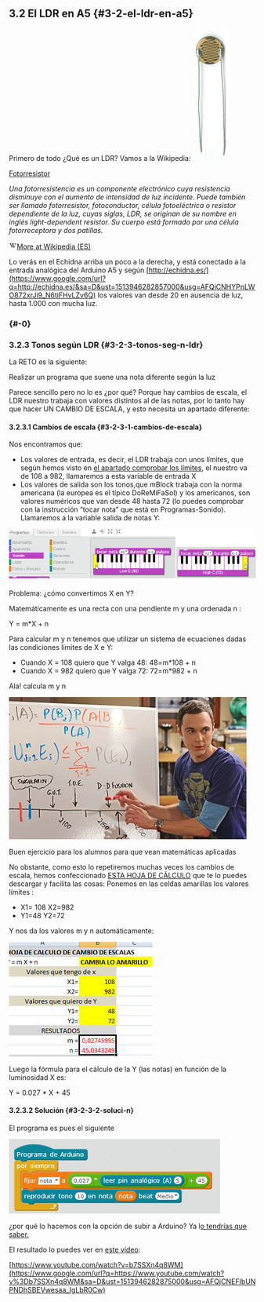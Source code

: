## 3.2 El LDR en A5 {#3-2-el-ldr-en-a5}

Primero de todo ¿Qué es un LDR? Vamos a la Wikipedia:
![](/images/image90.png)

[Fotorresistor](https://www.google.com/url?q=https://es.wikipedia.org/wiki/Fotorresistor&sa=D&ust=1513946282856000&usg=AFQjCNFvI1f7-bBAKWj9CTQacixEY8dZBQ)

_Una fotorresistencia es un componente electrónico cuya resistencia disminuye con el aumento de intensidad de luz incidente. Puede también ser llamado fotorresistor, fotoconductor, célula fotoeléctrica o resistor dependiente de la luz, cuyas siglas, LDR, se originan de su nombre en inglés light-dependent resistor. Su cuerpo está formado por una célula fotorreceptora y dos patillas._

![](/images/image31.png)[More at Wikipedia (ES)](https://www.google.com/url?q=https://es.wikipedia.org/wiki/Fotorresistor&sa=D&ust=1513946282857000&usg=AFQjCNHqQ70Mh0qFolRehlc1CT1rUagwJQ)

Lo verás en el Echidna arriba un poco a la derecha, y está conectado a la entrada analógica del Arduino A5 y según [http://echidna.es/](https://www.google.com/url?q=http://echidna.es/&sa=D&ust=1513946282857000&usg=AFQjCNHYPnLWO872xrJi9_N6tiFHvLZv6Q) los valores van desde 20 en ausencia de luz, hasta 1.000 con mucha luz.





### 

###  {#-0}

### 3.2.3 Tonos según LDR {#3-2-3-tonos-seg-n-ldr}

La RETO es la siguiente:

Realizar un programa que suene una nota diferente según la luz

Parece sencillo pero no lo es ¿por qué? Porque hay cambios de escala, el LDR nuestro trabaja con valores distintos al de las notas, por lo tanto hay que hacer UN CAMBIO DE ESCALA, y esto necesita un apartado diferente:

#### 3.2.3.1 Cambios de escala {#3-2-3-1-cambios-de-escala}

Nos encontramos que:

*   Los valores de entrada, es decir, el LDR trabaja con unos límites, que según hemos visto en [el apartado comprobar los límites](#3-2-1-comprobar-los-l-mites), el nuestro va de 108 a 982, llamaremos a esta variable de entrada X
*   Los valores de salida son los tonos,que mBlock trabaja con la norma americana (la europea es el típico DoReMiFaSol) y los americanos, son valores numéricos que van desde 48 hasta 72 (lo puedes comprobar con la instrucción “tocar nota” que está en Programas-Sonido). Llamaremos a la variable salida de notas Y:

![](/images/image67.png)

Problema: ¿cómo convertimos X en Y?

Matemáticamente es una recta con una pendiente m y una ordenada n :

Y = m*X + n

Para calcular m y n tenemos que utilizar un sistema de ecuaciones dadas las condiciones límites de X e Y:

*   Cuando X = 108 quiero que Y valga 48: 48=m*108 + n
*   Cuando X = 982 quiero que Y valga 72: 72=m*982 + n

Ala! calcula m y n

![](/images/image11.png)

Buen ejercicio para los alumnos para que vean matemáticas aplicadas

No obstante, como esto lo repetiremos muchas veces los cambios de escala, hemos confeccionado [ESTA HOJA DE CÁLCULO](https://www.google.com/url?q=https://docs.google.com/spreadsheets/d/e/2PACX-1vTyASTvUIs_xsZ8c4RZOJ1sEstk4Cc6d--_Drne_U0o1_CXhgzxQkvZ4ZNYGLdKa2lrhLHDKmAwsKnK/pub?output%3Dxlsx&sa=D&ust=1513946282873000&usg=AFQjCNG67xpZIAuP9snBWW1bar7eOxSF9g) que te lo puedes descargar y facilita las cosas: Ponemos en las celdas amarillas los valores límites :

*   X1= 108 X2=982
*   Y1=48    Y2=72

Y nos da los valores m y n automáticamente:

![](/images/image46.png)

Luego la fórmula para el cálculo de la Y (las notas) en función de la luminosidad X es:

Y = 0.027 * X + 45

#### 3.2.3.2 Solución {#3-2-3-2-soluci-n}

El programa es pues el siguiente

![](/images/image30.png)

¿por qué lo hacemos con la opción de subir a Arduino? Ya l[o tendrías que saber.](../tema_1_como_utilizar_echidna/12_como_se_programa_echidna_shield.md#1-2-4-7-subir-a-arduino)

El resultado lo puedes ver en [este vídeo](https://www.google.com/url?q=https://www.youtube.com/watch?v%3Db7SSXn4q8WM&sa=D&ust=1513946282874000&usg=AFQjCNEfV2QXm1N1OLCI8H4wj6eCu5ejVg):

[https://www.youtube.com/watch?v=b7SSXn4q8WM](https://www.google.com/url?q=https://www.youtube.com/watch?v%3Db7SSXn4q8WM&sa=D&ust=1513946282875000&usg=AFQjCNEFIbUNPNDhSBEVwesaa_IgLbR0Cw)